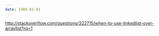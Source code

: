 ```yaml
---
date: 1900-01-01
---
```



http://stackoverflow.com/questions/322715/when-to-use-linkedlist-over-arraylist?rq=1

